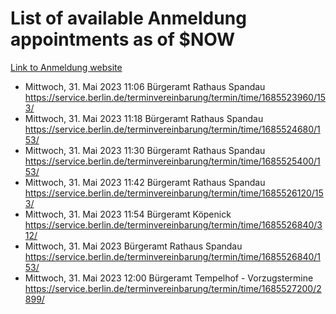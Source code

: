 # List of available Anmeldung appointments as of $NOW
[Link to Anmeldung website](https://service.berlin.de/terminvereinbarung/termin/tag.php?termin=1&anliegen[]=120686&dienstleisterlist=122210,122217,327316,122219,327312,122227,327314,122231,327346,122243,327348,122254,122252,329742,122260,329745,122262,329748,122271,327278,122273,327274,122277,327276,330436,122280,327294,122282,327290,122284,327292,122291,327270,122285,327266,122286,327264,122296,327268,150230,329760,122297,327286,122294,327284,122312,329763,122314,329775,122304,327330,122311,327334,122309,327332,317869,122281,327352,122279,329772,122283,122276,327324,122274,327326,122267,329766,122246,327318,122251,327320,122257,327322,122208,327298,122226,327300&herkunft=http%3A%2F%2Fservice.berlin.de%2Fdienstleistung%2F120686%2F)
- Mittwoch, 31. Mai 2023 11:06 Bürgeramt Rathaus Spandau https://service.berlin.de/terminvereinbarung/termin/time/1685523960/153/
- Mittwoch, 31. Mai 2023 11:18 Bürgeramt Rathaus Spandau https://service.berlin.de/terminvereinbarung/termin/time/1685524680/153/
- Mittwoch, 31. Mai 2023 11:30 Bürgeramt Rathaus Spandau https://service.berlin.de/terminvereinbarung/termin/time/1685525400/153/
- Mittwoch, 31. Mai 2023 11:42 Bürgeramt Rathaus Spandau https://service.berlin.de/terminvereinbarung/termin/time/1685526120/153/
- Mittwoch, 31. Mai 2023 11:54 Bürgeramt Köpenick https://service.berlin.de/terminvereinbarung/termin/time/1685526840/312/
- Mittwoch, 31. Mai 2023  Bürgeramt Rathaus Spandau https://service.berlin.de/terminvereinbarung/termin/time/1685526840/153/
- Mittwoch, 31. Mai 2023 12:00 Bürgeramt Tempelhof - Vorzugstermine https://service.berlin.de/terminvereinbarung/termin/time/1685527200/2899/
